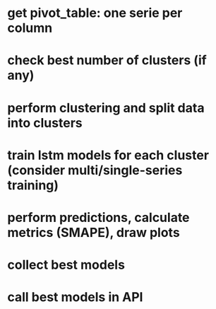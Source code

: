 # get pivot_table: one serie per column

# check best number of clusters (if any)

# perform clustering and split data into clusters

# train lstm models for each cluster (consider multi/single-series training)

# perform predictions, calculate metrics (SMAPE), draw plots

# collect best models

# call best models in API
